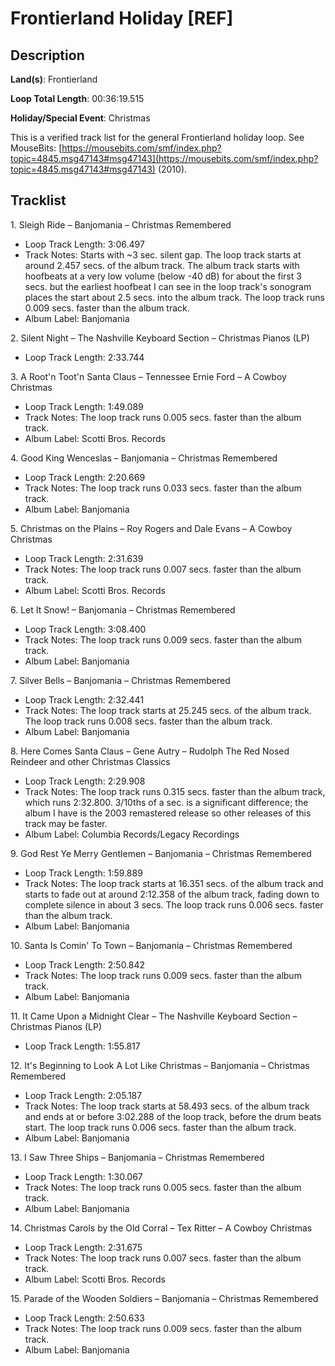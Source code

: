 # Frontierland Holiday [REF]

## Description

**Land(s)**: Frontierland

**Loop Total Length**: 00:36:19.515

**Holiday/Special Event**: Christmas

This is a verified track list for the general Frontierland holiday loop. See MouseBits: [https://mousebits.com/smf/index.php?topic=4845.msg47143#msg47143](https://mousebits.com/smf/index.php?topic=4845.msg47143#msg47143) (2010).

## Tracklist

1\. Sleigh Ride – Banjomania – Christmas Remembered

- Loop Track Length: 3:06.497
- Track Notes: Starts with ~3 sec. silent gap. The loop track starts at around 2.457 secs. of the album track. The album track starts with hoofbeats at a very low volume (below -40 dB) for about the first 3 secs. but the earliest hoofbeat I can see in the loop track's sonogram places the start about 2.5 secs. into the album track. The loop track runs 0.009 secs. faster than the album track.
- Album Label: Banjomania

2\. Silent Night – The Nashville Keyboard Section – Christmas Pianos (LP)

- Loop Track Length: 2:33.744

3\. A Root'n Toot'n Santa Claus – Tennessee Ernie Ford – A Cowboy Christmas

- Loop Track Length: 1:49.089
- Track Notes: The loop track runs 0.005 secs. faster than the album track.
- Album Label: Scotti Bros. Records

4\. Good King Wenceslas – Banjomania – Christmas Remembered

- Loop Track Length: 2:20.669
- Track Notes: The loop track runs 0.033 secs. faster than the album track.
- Album Label: Banjomania

5\. Christmas on the Plains – Roy Rogers and Dale Evans – A Cowboy Christmas

- Loop Track Length: 2:31.639
- Track Notes: The loop track runs 0.007 secs. faster than the album track.
- Album Label: Scotti Bros. Records

6\. Let It Snow! – Banjomania – Christmas Remembered

- Loop Track Length: 3:08.400
- Track Notes: The loop track runs 0.009 secs. faster than the album track.
- Album Label: Banjomania

7\. Silver Bells – Banjomania – Christmas Remembered

- Loop Track Length: 2:32.441
- Track Notes: The loop track starts at 25.245 secs. of the album track. The loop track runs 0.008 secs. faster than the album track.
- Album Label: Banjomania

8\. Here Comes Santa Claus – Gene Autry – Rudolph The Red Nosed Reindeer and other Christmas Classics

- Loop Track Length: 2:29.908
- Track Notes: The loop track runs 0.315 secs. faster than the album track, which runs 2:32.800. 3/10ths of a sec. is a significant difference; the album I have is the 2003 remastered release so other releases of this track may be faster.
- Album Label: Columbia Records/Legacy Recordings

9\. God Rest Ye Merry Gentlemen – Banjomania – Christmas Remembered

- Loop Track Length: 1:59.889
- Track Notes: The loop track starts at 16.351 secs. of the album track and starts to fade out at around 2:12.358 of the album track, fading down to complete silence in about 3 secs. The loop track runs 0.006 secs. faster than the album track.
- Album Label: Banjomania

10\. Santa Is Comin' To Town – Banjomania – Christmas Remembered

- Loop Track Length: 2:50.842
- Track Notes: The loop track runs 0.009 secs. faster than the album track.
- Album Label: Banjomania

11\. It Came Upon a Midnight Clear – The Nashville Keyboard Section – Christmas Pianos (LP)

- Loop Track Length: 1:55.817

12\. It's Beginning to Look A Lot Like Christmas – Banjomania – Christmas Remembered

- Loop Track Length: 2:05.187
- Track Notes: The loop track starts at 58.493 secs. of the album track and ends at or before 3:02.288 of the loop track, before the drum beats start. The loop track runs 0.006 secs. faster than the album track.
- Album Label: Banjomania

13\. I Saw Three Ships – Banjomania – Christmas Remembered

- Loop Track Length: 1:30.067
- Track Notes: The loop track runs 0.005 secs. faster than the album track.
- Album Label: Banjomania

14\. Christmas Carols by the Old Corral – Tex Ritter – A Cowboy Christmas

- Loop Track Length: 2:31.675
- Track Notes: The loop track runs 0.007 secs. faster than the album track.
- Album Label: Scotti Bros. Records

15\. Parade of the Wooden Soldiers – Banjomania – Christmas Remembered

- Loop Track Length: 2:50.633
- Track Notes: The loop track runs 0.009 secs. faster than the album track.
- Album Label: Banjomania
